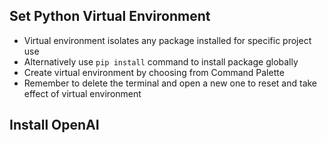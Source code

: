 ## Set Python Virtual Environment
- Virtual environment isolates any package installed for specific project use
- Alternatively use `pip install` command to install package globally
- Create virtual environment by choosing from Command Palette
- Remember to delete the terminal and open a new one to reset and take effect of virtual environment

## Install OpenAI 


